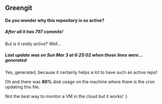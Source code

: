 ## Greengit

#### Do you wonder why this repository is so active?

##### After all it has 797 commits!

But is it *really* active? Well...

##### Last update was on Sun Mar 3 at 6:25:02 when those lines were... generated

Yes, generated, because it certainly helps a lot to have such an active repo!

Oh and there was **80%** disk usage on the machine
where there is the cron updating this file.

Not the best way to monitor a VM in the cloud but it works! :)
